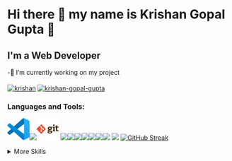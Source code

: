 # Hi there 👋 my name is <b> Krishan Gopal Gupta 🧑‍</b> <br/>
## I'm a Web Developer 

-🔭 I’m currently working on my project <br/> <br/>
<a href="https://twitter.com/@Krishan20445072" target="_blank"><img align="center" src="https://raw.githubusercontent.com/rahuldkjain/github-profile-readme-generator/master/src/images/icons/Social/twitter.svg" alt="krishan" height="50"/></a> <a href="https://www.linkedin.com/in/krishan-gopal-gupta/" target="_blank"><img align="center" src="https://raw.githubusercontent.com/rahuldkjain/github-profile-readme-generator/master/src/images/icons/Social/linked-in-alt.svg" alt="krishan-gopal-gupta" height="30" width="40" /></a>
<h3 align="left">Languages and Tools:</h3>

<img alt="Visual Studio Code" height="50" src="https://raw.githubusercontent.com/github/explore/80688e429a7d4ef2fca1e82350fe8e3517d3494d/topics/visual-studio-code/visual-studio-code.png" /><img height=50 src="https://cdn.jsdelivr.net/gh/devicons/devicon/icons/python/python-original.svg" /><img alt="Git" height="50" src="https://raw.githubusercontent.com/github/explore/80688e429a7d4ef2fca1e82350fe8e3517d3494d/topics/git/git.png" />
<img height=50 src="https://cdn.jsdelivr.net/gh/devicons/devicon/icons/html5/html5-original.svg" /><img height=50 src="https://cdn.jsdelivr.net/gh/devicons/devicon/icons/css3/css3-original.svg" /><img height=50 src="https://cdn.jsdelivr.net/gh/devicons/devicon/icons/react/react-original.svg" /><img height=50 src="https://cdn.jsdelivr.net/gh/devicons/devicon/icons/git/git-plain.svg" /><img height=50 src="https://cdn.jsdelivr.net/gh/devicons/devicon/icons/github/github-original.svg" /><img height =50 src="https://www.freepnglogos.com/uploads/javascript-png/javascript-logo-transparent-logo-javascript-images-3.png" /><img src = "https://seeklogo.com/images/N/nodejs-logo-065257DE24-seeklogo.com.png" height="50"> <img src = "(https://w7.pngwing.com/pngs/413/852/png-transparent-redux-react-logo-javascript-dq-purple-violet-text-thumbnail.png)" height="50"> 
[![GitHub Streak](https://streak-stats.demolab.com/?user=krishangopalgupta)](https://git.io/streak-stats)


<details>
<summary>More Skills</summary>

[](https://img.shields.io/badge/Style-CSS-informational?style=flat&logo=css3&logoColor=white&color=4AB197)
![](https://img.shields.io/badge/Style-Tailwind-informational?style=flat&logo=Tailwind-CSS&logoColor=white&color=4AB197)
![](https://img.shields.io/badge/Style-Sass-informational?style=flat&logo=Sass&logoColor=white&color=4AB197)
![](https://img.shields.io/badge/Style-Stylus-informational?style=flat&logo=Stylus&logoColor=white&color=4AB197)
</details>
